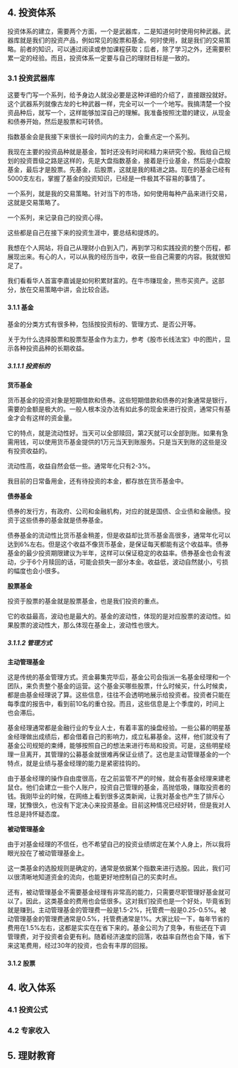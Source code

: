 ## 4. 投资体系

投资体系的建立，需要两个方面，一个是武器库，二是知道何时使用何种武器。武器库就是我们的投资产品，例如常见的股票和基金。何时使用，就是我们的交易策略。前者的知识，可以通过阅读或参加课程获取；后者，除了学习之外，还需要积累一定的经验。而且，投资体系一定要与自己的理财目标是一致的。

### 3.1 投资武器库

这要专门写一个系列，给予身边人就没必要是这种详细的介绍了，直接跟投就好。这个武器系列就像古龙的七种武器一样，完全可以一个一个地写。我搞清楚一个投资品种后，就写一个，这样能够加深自己的理解。我准备按照沈潜的建议，从现金和债券开始，然后是股票和可转债。

指数基金会是我接下来很长一段时间内的主力，会重点定一个系列。

我现在主要的投资品种就是基金，暂时还没有时间和精力来研究个股。我给自己规划的投资晋级之路是这样的，先是大盘指数基金，接着是行业基金，然后是小盘股基金，最后才是股票。先基金，后股票，这就是我的精进之路。现在的基金已经有5000支左右，掌握了基金的投资知识，已经是一件极其不容易的事情了。

一个系列，就是我的交易策略。针对当下的市场，如何使用每种产品来进行交易，这就是交易策略了。

一个系列，来记录自己的投资心得。

这些都是自己在接下来的投资生涯中，要总结和提炼的。

我想在个人网站，将自己从理财小白到入门，再到学习和实践投资的整个历程，都展现出来。有心的人，可以从我的经历当中，收获一些自己需要的内容。我就很知足了。

我们看看华人首富李嘉诚是如何积累财富的。在牛市赚现金，熊市买资产。这部分，放在交易策略中讲，会比较合适。

#### 3.1.1 基金

基金的分类方式有很多种，包括按投资标的、管理方式、是否公开等。

关于为什么选择股票和股票型基金作为主力，参考《股市长线法宝》中的图片，显示各种投资品种的长期收益。

##### 3.1.1.1 投资标的

**货币基金**

货币基金的投资对象是短期借款和债券。这些短期借款和债券的对象通常是银行，需要的金额是极大的。一般人根本没办法有如此多的现金来进行投资，通常只有基金才会有这样的资金量。

它的特点，就是流动性好。当天可以全部赎回，第2天就可以全部到账。如果有急需用钱，可以使用货币基金提供的1万元当天到账服务。只是当天到账的这些是没有投资收益的。

流动性高，收益自然会低一些。通常年化只有2-3%。

我目前的日常备用金，还有待投资的本金，都存放在货币基金中。

**债券基金**

债券的发行方，有政府、公司和金融机构，对应的就是国债、企业债和金融债。投资于这些债券的基金就是债券基金。

债券基金的流动性比货币基金稍差，但是收益却比货币基金高很多，通常年化可以达到6%左右。但是这个收益不像货币基金，是保证每天都能有这个收益率。债券基金的最少投资期限建议为半年，这样可以保证稳定的收益率。债券基金也会有波动，少于6个月赎回的话，可能会损失一部分本金。收益低，波动自然就小，亏损的幅度也会小很多。

**股票基金**

投资于股票的基金就是股票基金，也是我们投资的重点。

它的收益最高，波动也是最大的。基金的波动性，体现的是对应股票的波动性。如果股票的波动性大，那么体现在基金上，波动性也很大。

##### 3.1.1.2 管理方式

**主动管理基金**

这是传统的基金管理方式。资金募集完毕后，基金公司会指派一名基金经理和一个团队，来负责整个基金的运营。这个基金买哪些股票，什么时候买，什么时候卖，都是由基金经理说了算。这些信息，往往不会透明地展示给投资者。投资者只能在每季度的报告中，看到前10名的重仓投。而且，这些信息是上个季度的，时间上也会滞后。

基金经理通常都是金融行业的专业人士，有着丰富的操盘经验。一些公募的明星基金经理做出成绩后，都会借着自己的影响力，成立私募基金。这样，他们就没有了基金公司规矩的束缚，能够按照自己的想法来进行布局和投资。可是，这些明星经理一旦离开，其管理的公募基金就很难再保证业绩了。这也是主动管理基金的一个特点，就是业绩与基金经理的能力是紧密挂钩的。

由于基金经理的操作自由度很高，在之前监管不严的时候，就会有基金经理来建老鼠仓。他们会建立一些个人账户，投资自己管理的基金，高抛低吸，赚取投资者的钱。我刚毕业的时候，在网络上看到很多这类新闻，让我对基金也产生了排斥心理，犹豫很久，也没有下定决心来投资基金。目前这种情况已经好转，但是我对人性总是持怀疑态度。

**被动管理基金**

由于对基金经理的不信任，也不希望自己的投资业绩绑定在某个人身上，所以我将眼光投在了被动管理基金上。

这一类基金的选股规则是确定的，通常是依据某个指数来进行选股。因此，我们可以很清晰地知道资金的流向，也能更好地控制自己的买卖时点。

还有，被动管理基金不需要基金经理有非常高的能力，只需要尽职管理好基金就可以了。因此，这类基金的费用也会低很多。这对我们投资也是一个好处，毕竟省到就是赚到。主动管理基金的管理费一般是1.5-2%，托管费一般是0.25-0.5%。被动管理基金的管理费通常是0.5%，托管费通常是1%。大家比较一下，每年节省的费用在1.5%左右，这都是实实在在省下来的。基金公司为了竞争，有些还在下调管理费，对于投资者会更有利。随着经济速度的回落，收益率自然也会下降，省下来这笔费用，经过30年的投资，也会有丰厚的回报。

#### 3.1.2 股票



## 4. 收入体系



### 4.1 投资公式



### 4.2 专家收入



## 5. 理财教育
